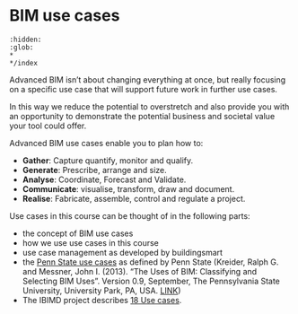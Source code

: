 

# BIM use cases

```{toctree}
:hidden:
:glob:
*
*/index
```

Advanced BIM isn’t about changing everything at once, but really focusing on a specific use case that will support future work in further use cases. 

In this way we reduce the potential to overstretch and also provide you with an opportunity to demonstrate the potential business and societal value your tool could offer.

Advanced BIM use cases enable you to plan how to:

* **Gather**: Capture quantify, monitor and qualify.
* **Generate**: Prescribe, arrange and size.
* **Analyse**: Coordinate, Forecast and Validate.
* **Communicate**: visualise, transform, draw and document.
* **Realise**: Fabricate, assemble, control and regulate a project.

Use cases in this course can be thought of in the following parts:
* the concept of BIM use cases
* how we use use cases in this course
* use case management as developed by buildingsmart
* the [Penn State use cases](/Uses/PennState/index) as defined by Penn State (Kreider, Ralph G. and Messner, John I. (2013). “The Uses of BIM: Classifying and Selecting BIM Uses”. 
Version 0.9, September, The Pennsylvania State University, University Park, PA, USA. [LINK](http://bim.psu.edu))
* The IBIMD project describes [18 Use cases](/Uses/IBIMD).
